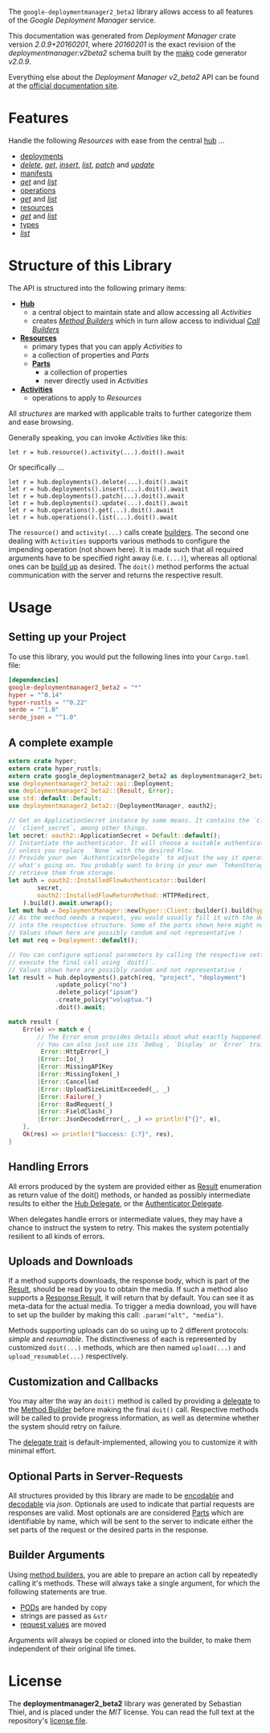 <!---
DO NOT EDIT !
This file was generated automatically from 'src/mako/api/README.md.mako'
DO NOT EDIT !
-->
The `google-deploymentmanager2_beta2` library allows access to all features of the *Google Deployment Manager* service.

This documentation was generated from *Deployment Manager* crate version *2.0.9+20160201*, where *20160201* is the exact revision of the *deploymentmanager:v2beta2* schema built by the [mako](http://www.makotemplates.org/) code generator *v2.0.9*.

Everything else about the *Deployment Manager* *v2_beta2* API can be found at the
[official documentation site](https://developers.google.com/deployment-manager/).
# Features

Handle the following *Resources* with ease from the central [hub](https://docs.rs/google-deploymentmanager2_beta2/2.0.9+20160201/google_deploymentmanager2_beta2/DeploymentManager) ... 

* [deployments](https://docs.rs/google-deploymentmanager2_beta2/2.0.9+20160201/google_deploymentmanager2_beta2/api::Deployment)
 * [*delete*](https://docs.rs/google-deploymentmanager2_beta2/2.0.9+20160201/google_deploymentmanager2_beta2/api::DeploymentDeleteCall), [*get*](https://docs.rs/google-deploymentmanager2_beta2/2.0.9+20160201/google_deploymentmanager2_beta2/api::DeploymentGetCall), [*insert*](https://docs.rs/google-deploymentmanager2_beta2/2.0.9+20160201/google_deploymentmanager2_beta2/api::DeploymentInsertCall), [*list*](https://docs.rs/google-deploymentmanager2_beta2/2.0.9+20160201/google_deploymentmanager2_beta2/api::DeploymentListCall), [*patch*](https://docs.rs/google-deploymentmanager2_beta2/2.0.9+20160201/google_deploymentmanager2_beta2/api::DeploymentPatchCall) and [*update*](https://docs.rs/google-deploymentmanager2_beta2/2.0.9+20160201/google_deploymentmanager2_beta2/api::DeploymentUpdateCall)
* [manifests](https://docs.rs/google-deploymentmanager2_beta2/2.0.9+20160201/google_deploymentmanager2_beta2/api::Manifest)
 * [*get*](https://docs.rs/google-deploymentmanager2_beta2/2.0.9+20160201/google_deploymentmanager2_beta2/api::ManifestGetCall) and [*list*](https://docs.rs/google-deploymentmanager2_beta2/2.0.9+20160201/google_deploymentmanager2_beta2/api::ManifestListCall)
* [operations](https://docs.rs/google-deploymentmanager2_beta2/2.0.9+20160201/google_deploymentmanager2_beta2/api::Operation)
 * [*get*](https://docs.rs/google-deploymentmanager2_beta2/2.0.9+20160201/google_deploymentmanager2_beta2/api::OperationGetCall) and [*list*](https://docs.rs/google-deploymentmanager2_beta2/2.0.9+20160201/google_deploymentmanager2_beta2/api::OperationListCall)
* [resources](https://docs.rs/google-deploymentmanager2_beta2/2.0.9+20160201/google_deploymentmanager2_beta2/api::Resource)
 * [*get*](https://docs.rs/google-deploymentmanager2_beta2/2.0.9+20160201/google_deploymentmanager2_beta2/api::ResourceGetCall) and [*list*](https://docs.rs/google-deploymentmanager2_beta2/2.0.9+20160201/google_deploymentmanager2_beta2/api::ResourceListCall)
* [types](https://docs.rs/google-deploymentmanager2_beta2/2.0.9+20160201/google_deploymentmanager2_beta2/api::Type)
 * [*list*](https://docs.rs/google-deploymentmanager2_beta2/2.0.9+20160201/google_deploymentmanager2_beta2/api::TypeListCall)




# Structure of this Library

The API is structured into the following primary items:

* **[Hub](https://docs.rs/google-deploymentmanager2_beta2/2.0.9+20160201/google_deploymentmanager2_beta2/DeploymentManager)**
    * a central object to maintain state and allow accessing all *Activities*
    * creates [*Method Builders*](https://docs.rs/google-deploymentmanager2_beta2/2.0.9+20160201/google_deploymentmanager2_beta2/client::MethodsBuilder) which in turn
      allow access to individual [*Call Builders*](https://docs.rs/google-deploymentmanager2_beta2/2.0.9+20160201/google_deploymentmanager2_beta2/client::CallBuilder)
* **[Resources](https://docs.rs/google-deploymentmanager2_beta2/2.0.9+20160201/google_deploymentmanager2_beta2/client::Resource)**
    * primary types that you can apply *Activities* to
    * a collection of properties and *Parts*
    * **[Parts](https://docs.rs/google-deploymentmanager2_beta2/2.0.9+20160201/google_deploymentmanager2_beta2/client::Part)**
        * a collection of properties
        * never directly used in *Activities*
* **[Activities](https://docs.rs/google-deploymentmanager2_beta2/2.0.9+20160201/google_deploymentmanager2_beta2/client::CallBuilder)**
    * operations to apply to *Resources*

All *structures* are marked with applicable traits to further categorize them and ease browsing.

Generally speaking, you can invoke *Activities* like this:

```Rust,ignore
let r = hub.resource().activity(...).doit().await
```

Or specifically ...

```ignore
let r = hub.deployments().delete(...).doit().await
let r = hub.deployments().insert(...).doit().await
let r = hub.deployments().patch(...).doit().await
let r = hub.deployments().update(...).doit().await
let r = hub.operations().get(...).doit().await
let r = hub.operations().list(...).doit().await
```

The `resource()` and `activity(...)` calls create [builders][builder-pattern]. The second one dealing with `Activities` 
supports various methods to configure the impending operation (not shown here). It is made such that all required arguments have to be 
specified right away (i.e. `(...)`), whereas all optional ones can be [build up][builder-pattern] as desired.
The `doit()` method performs the actual communication with the server and returns the respective result.

# Usage

## Setting up your Project

To use this library, you would put the following lines into your `Cargo.toml` file:

```toml
[dependencies]
google-deploymentmanager2_beta2 = "*"
hyper = "^0.14"
hyper-rustls = "^0.22"
serde = "^1.0"
serde_json = "^1.0"
```

## A complete example

```Rust
extern crate hyper;
extern crate hyper_rustls;
extern crate google_deploymentmanager2_beta2 as deploymentmanager2_beta2;
use deploymentmanager2_beta2::api::Deployment;
use deploymentmanager2_beta2::{Result, Error};
use std::default::Default;
use deploymentmanager2_beta2::{DeploymentManager, oauth2};

// Get an ApplicationSecret instance by some means. It contains the `client_id` and 
// `client_secret`, among other things.
let secret: oauth2::ApplicationSecret = Default::default();
// Instantiate the authenticator. It will choose a suitable authentication flow for you, 
// unless you replace  `None` with the desired Flow.
// Provide your own `AuthenticatorDelegate` to adjust the way it operates and get feedback about 
// what's going on. You probably want to bring in your own `TokenStorage` to persist tokens and
// retrieve them from storage.
let auth = oauth2::InstalledFlowAuthenticator::builder(
        secret,
        oauth2::InstalledFlowReturnMethod::HTTPRedirect,
    ).build().await.unwrap();
let mut hub = DeploymentManager::new(hyper::Client::builder().build(hyper_rustls::HttpsConnector::with_native_roots()), auth);
// As the method needs a request, you would usually fill it with the desired information
// into the respective structure. Some of the parts shown here might not be applicable !
// Values shown here are possibly random and not representative !
let mut req = Deployment::default();

// You can configure optional parameters by calling the respective setters at will, and
// execute the final call using `doit()`.
// Values shown here are possibly random and not representative !
let result = hub.deployments().patch(req, "project", "deployment")
             .update_policy("no")
             .delete_policy("ipsum")
             .create_policy("voluptua.")
             .doit().await;

match result {
    Err(e) => match e {
        // The Error enum provides details about what exactly happened.
        // You can also just use its `Debug`, `Display` or `Error` traits
         Error::HttpError(_)
        |Error::Io(_)
        |Error::MissingAPIKey
        |Error::MissingToken(_)
        |Error::Cancelled
        |Error::UploadSizeLimitExceeded(_, _)
        |Error::Failure(_)
        |Error::BadRequest(_)
        |Error::FieldClash(_)
        |Error::JsonDecodeError(_, _) => println!("{}", e),
    },
    Ok(res) => println!("Success: {:?}", res),
}

```
## Handling Errors

All errors produced by the system are provided either as [Result](https://docs.rs/google-deploymentmanager2_beta2/2.0.9+20160201/google_deploymentmanager2_beta2/client::Result) enumeration as return value of
the doit() methods, or handed as possibly intermediate results to either the 
[Hub Delegate](https://docs.rs/google-deploymentmanager2_beta2/2.0.9+20160201/google_deploymentmanager2_beta2/client::Delegate), or the [Authenticator Delegate](https://docs.rs/yup-oauth2/*/yup_oauth2/trait.AuthenticatorDelegate.html).

When delegates handle errors or intermediate values, they may have a chance to instruct the system to retry. This 
makes the system potentially resilient to all kinds of errors.

## Uploads and Downloads
If a method supports downloads, the response body, which is part of the [Result](https://docs.rs/google-deploymentmanager2_beta2/2.0.9+20160201/google_deploymentmanager2_beta2/client::Result), should be
read by you to obtain the media.
If such a method also supports a [Response Result](https://docs.rs/google-deploymentmanager2_beta2/2.0.9+20160201/google_deploymentmanager2_beta2/client::ResponseResult), it will return that by default.
You can see it as meta-data for the actual media. To trigger a media download, you will have to set up the builder by making
this call: `.param("alt", "media")`.

Methods supporting uploads can do so using up to 2 different protocols: 
*simple* and *resumable*. The distinctiveness of each is represented by customized 
`doit(...)` methods, which are then named `upload(...)` and `upload_resumable(...)` respectively.

## Customization and Callbacks

You may alter the way an `doit()` method is called by providing a [delegate](https://docs.rs/google-deploymentmanager2_beta2/2.0.9+20160201/google_deploymentmanager2_beta2/client::Delegate) to the 
[Method Builder](https://docs.rs/google-deploymentmanager2_beta2/2.0.9+20160201/google_deploymentmanager2_beta2/client::CallBuilder) before making the final `doit()` call. 
Respective methods will be called to provide progress information, as well as determine whether the system should 
retry on failure.

The [delegate trait](https://docs.rs/google-deploymentmanager2_beta2/2.0.9+20160201/google_deploymentmanager2_beta2/client::Delegate) is default-implemented, allowing you to customize it with minimal effort.

## Optional Parts in Server-Requests

All structures provided by this library are made to be [encodable](https://docs.rs/google-deploymentmanager2_beta2/2.0.9+20160201/google_deploymentmanager2_beta2/client::RequestValue) and 
[decodable](https://docs.rs/google-deploymentmanager2_beta2/2.0.9+20160201/google_deploymentmanager2_beta2/client::ResponseResult) via *json*. Optionals are used to indicate that partial requests are responses 
are valid.
Most optionals are are considered [Parts](https://docs.rs/google-deploymentmanager2_beta2/2.0.9+20160201/google_deploymentmanager2_beta2/client::Part) which are identifiable by name, which will be sent to 
the server to indicate either the set parts of the request or the desired parts in the response.

## Builder Arguments

Using [method builders](https://docs.rs/google-deploymentmanager2_beta2/2.0.9+20160201/google_deploymentmanager2_beta2/client::CallBuilder), you are able to prepare an action call by repeatedly calling it's methods.
These will always take a single argument, for which the following statements are true.

* [PODs][wiki-pod] are handed by copy
* strings are passed as `&str`
* [request values](https://docs.rs/google-deploymentmanager2_beta2/2.0.9+20160201/google_deploymentmanager2_beta2/client::RequestValue) are moved

Arguments will always be copied or cloned into the builder, to make them independent of their original life times.

[wiki-pod]: http://en.wikipedia.org/wiki/Plain_old_data_structure
[builder-pattern]: http://en.wikipedia.org/wiki/Builder_pattern
[google-go-api]: https://github.com/google/google-api-go-client

# License
The **deploymentmanager2_beta2** library was generated by Sebastian Thiel, and is placed 
under the *MIT* license.
You can read the full text at the repository's [license file][repo-license].

[repo-license]: https://github.com/Byron/google-apis-rsblob/main/LICENSE.md
